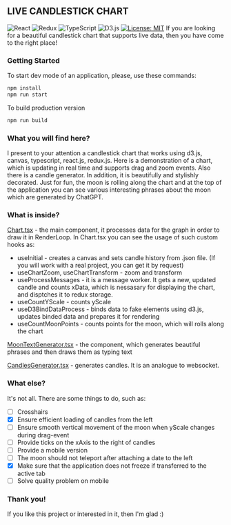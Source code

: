 ## LIVE CANDLESTICK CHART
![React](https://img.shields.io/badge/react-%2320232a.svg?style=for-the-badge&logo=react&logoColor=%2361DAFB)
![Redux](https://img.shields.io/badge/redux-%23593d88.svg?style=for-the-badge&logo=redux&logoColor=white)
![TypeScript](https://img.shields.io/badge/typescript-%23007ACC.svg?style=for-the-badge&logo=typescript&logoColor=white)
![D3.js](https://img.shields.io/badge/D3.js-%2320232a.svg?style=for-the-badge&logo=d3dotjs&logoColor=F9A03C)
[![License: MIT](https://img.shields.io/badge/License-MIT-yellow.svg?style=for-the-badge)](https://opensource.org/licenses/MIT)
If you are looking for a beautiful candlestick chart that supports live data, then you have come to the right place!

### Getting Started
To start dev mode of an application, please, use these commands:
```bash
npm install
npm run start
```
To build production version
```bash
npm run build
```

### What you will find here?
I present to your attention a candlestick chart that works using d3.js, canvas, typescript, react.js, redux.js. Here is a demonstration of a chart, which is updating in real time and supports drag and zoom events. Also there is a candle generator. In addition, it is beautifully and stylishly decorated. Just for fun, the moon is rolling along the chart and at the top of the application you can see various interesting phrases about the moon which are generated by ChatGPT.

### What is inside?
[Chart.tsx](https://github.com/FishRoyal/live-candlestick-chart/blob/master/src/components/Chart/Chart.tsx) - the main component, it processes data for the graph in order to draw it in RenderLoop. In Chart.tsx you can see the usage of such custom hooks as:

- useInitial - creates a canvas and sets candle history from .json file. (If you will work with a real project, you can get it by request)
- useChartZoom, useChartTransform - zoom and transform
- useProcessMessages - it is a message worker. It gets a new, updated candle and counts xData, which is nessasary for displaying the chart, and disptches it to redux storage.
- useCountYScale - counts yScale
- useD3BindDataProcess - binds data to fake elements using d3.js, updates binded data and prepares it for rendering
- useCountMoonPoints - counts points for the moon, which will rolls along the chart

[MoonTextGenerator.tsx](https://github.com/FishRoyal/live-candlestick-chart/blob/master/src/components/MoonTextGenerator/MoonTextGenerator.tsx) - the component, which generates beautiful phrases and then draws them as typing text

[CandlesGenerator.tsx](https://github.com/FishRoyal/live-candlestick-chart/blob/master/src/components/Chart/CandlesGenerator/CandlesGenerator.tsx) - generates candles. It is an analogue to websocket.

### What else?

It's not all. There are some things to do, such as:

- [ ] Crosshairs
- [x] Ensure efficient loading of candles from the left
- [ ] Ensure smooth vertical movement of the moon when yScale changes during drag-event
- [ ] Provide ticks on the xAxis to the right of candles
- [ ] Provide a mobile version
- [ ] The moon should not teleport after attaching a date to the left
- [x] Make sure that the application does not freeze if transferred to the active tab
- [ ] Solve quality problem on mobile

### Thank you!
If you like this project or interested in it, then I'm glad :)
